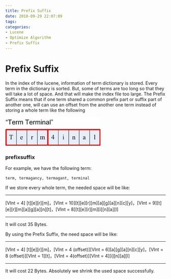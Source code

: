 ```yaml
---
title: Prefix Suffix
date: 2018-09-29 22:07:09
tags:
categories:
- Lucene
- Optimize Algorithm
- Prefix Suffix
---
```


# Prefix Suffix
In the index of the lucene, information of term dictionary is stored. Every term in the dictionary is sorted. But, some of terms are too long so that they will take a lot of space. And that will make the index file too large. The Prefix Suffix means that if one term shared a common prefix part or suffix part of another one, will can use an offset from the another one term instead of storing a whole term like the following     

![](Lucene-OptimizeAlgorithm-PrefixSuffix/prefixsuffix.jpg)

### prefixsuffix
For example, we have the following term:

	term, termagancy, termagant, terminal

If we store every whole term, the needed space will be like:

***
[VInt = 4] [t][e][r][m]，[VInt = 10][t][e][r][m][a][g][a][n][c][y]，[VInt = 9][t][e][r][m][a][g][a][n][t]，[VInt = 8][t][e][r][m][i][n][a][l]
***

It will cost 35 Bytes. 

By using the Prefix Suffix, the need space will be like:

***
[VInt = 4] [t][e][r][m]，[VInt = 4 (offset)][VInt = 6][a][g][a][n][c][y]，[VInt = 8 (offset)][VInt = 1][t]，[VInt = 4(offset)][VInt = 4][i][n][a][l]
***

It will cost 22 Bytes. Absolutely we shrink the used space successfully.